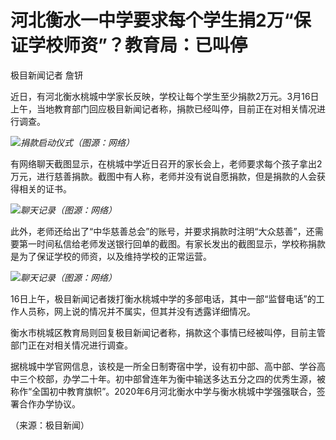 # 河北衡水一中学要求每个学生捐2万“保证学校师资”？教育局：已叫停

极目新闻记者 詹钘

近日，有河北衡水桃城中学家长反映，学校让每个学生至少捐款2万元。3月16日上午，当地教育部门回应极目新闻记者称，捐款已经叫停，目前正在对相关情况进行调查。

![](https://inews.gtimg.com/om_bt/ORcMTusii6kjQvzWx4d1XH-U1Klo0r7X61xJcLmT_0cWAAA/1000)_捐款启动仪式（图源：网络）_

有网络聊天截图显示，在桃城中学近日召开的家长会上，老师要求每个孩子拿出2万元，进行慈善捐款。截图中有人称，老师并没有说自愿捐款，但是捐款的人会获得相关的证书。

![](https://inews.gtimg.com/om_bt/O069ylHciZE9N76-lxyHvmtePxSYj03Oj-ie3dZRL7drQAA/1000)_聊天记录（图源：网络）_

此外，老师还给出了“中华慈善总会”的账号，并要求捐款时注明“大众慈善”，还需要第一时间私信给老师发送银行回单的截图。有家长发出的截图显示，学校称捐款是为了保证学校的师资，以及维持学校的正常运营。

![](https://inews.gtimg.com/om_bt/OzAmB7hnzty47gwiOu5awJZQqviiK45gvYJtfqmOVr_7sAA/1000)_聊天记录（图源：网络）_

16日上午，极目新闻记者拨打衡水桃城中学的多部电话，其中一部“监督电话”的工作人员称，网上说的情况并不属实，但其并没有透露详细情况。

衡水市桃城区教育局则回复极目新闻记者称，捐款这个事情已经被叫停，目前主管部门正在对相关情况进行调查。

据桃城中学官网信息，该校是一所全日制寄宿中学，设有初中部、高中部、学谷高中三个校部，办学二十年。初中部曾连年为衡中输送多达五分之四的优秀生源，被称作“全国初中教育旗帜”。2020年6月河北衡水中学与衡水桃城中学强强联合，签署合作办学协议。

（来源：极目新闻）

